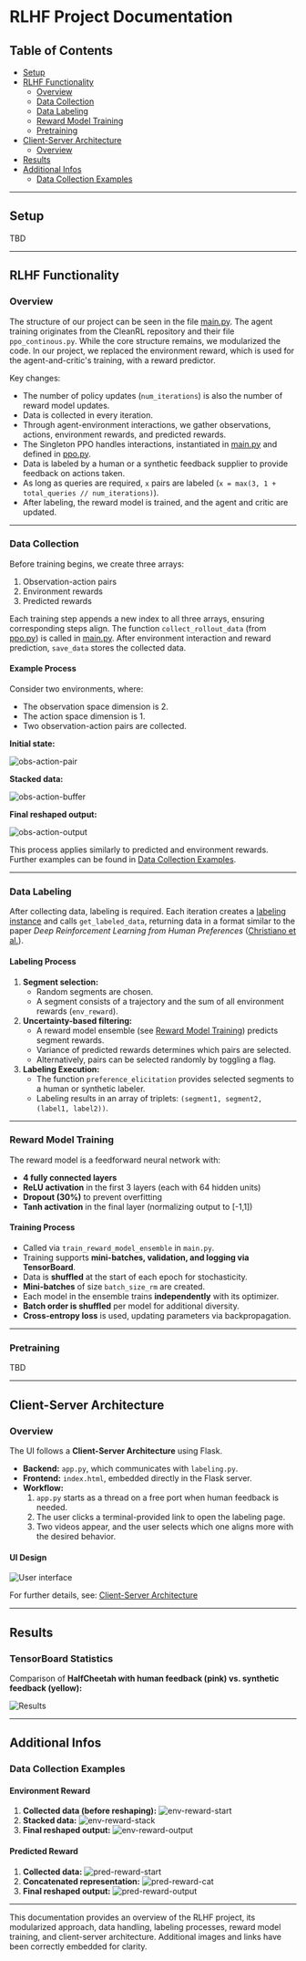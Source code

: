 # RLHF Project Documentation

## Table of Contents

- [Setup](#setup)
- [RLHF Functionality](#rlhf-functionality)
  - [Overview](#overview)
  - [Data Collection](#data-collection)
  - [Data Labeling](#data-labeling)
  - [Reward Model Training](#reward-model-training)
  - [Pretraining](#pretraining)
- [Client-Server Architecture](#client-server-architecture)
  - [Overview](#overview-1)
- [Results](#results)
- [Additional Infos](#additional-infos)
  - [Data Collection Examples](#data-collection-examples)

---

## Setup

TBD

---

## RLHF Functionality

### Overview

The structure of our project can be seen in the file [main.py](./rlhf/scripts/main.py). The agent training originates from the CleanRL repository and their file `ppo_continous.py`. While the core structure remains, we modularized the code. In our project, we replaced the environment reward, which is used for the agent-and-critic's training, with a reward predictor.

Key changes:
- The number of policy updates (`num_iterations`) is also the number of reward model updates.
- Data is collected in every iteration.
- Through agent-environment interactions, we gather observations, actions, environment rewards, and predicted rewards.
- The Singleton PPO handles interactions, instantiated in [main.py](./rlhf/scripts/main.py) and defined in [ppo.py](./rlhf.core.ppo.py).
- Data is labeled by a human or a synthetic feedback supplier to provide feedback on actions taken.
- As long as queries are required, `x` pairs are labeled (`x = max(3, 1 + total_queries // num_iterations)`).
- After labeling, the reward model is trained, and the agent and critic are updated.

---

### Data Collection

Before training begins, we create three arrays:
1. Observation-action pairs
2. Environment rewards
3. Predicted rewards

Each training step appends a new index to all three arrays, ensuring corresponding steps align. The function `collect_rollout_data` (from [ppo.py](./rlhf.core.ppo.py)) is called in [main.py](./rlhf/scripts/main.py). After environment interaction and reward prediction, `save_data` stores the collected data.

#### Example Process

Consider two environments, where:
- The observation space dimension is 2.
- The action space dimension is 1.
- Two observation-action pairs are collected.

**Initial state:**

![obs-action-pair](/readme_images/obs_action/pairs_start.png)

**Stacked data:**

![obs-action-buffer](/readme_images/obs_action/pairs_stack.png)

**Final reshaped output:**

![obs-action-output](/readme_images/obs_action/pairs_output.png)

This process applies similarly to predicted and environment rewards. Further examples can be found in [Data Collection Examples](#data-collection-examples).

---

### Data Labeling

After collecting data, labeling is required. Each iteration creates a [labeling instance](./rlhf.core.labeling.py) and calls `get_labeled_data`, returning data in a format similar to the paper *Deep Reinforcement Learning from Human Preferences* ([Christiano et al.](https://arxiv.org/pdf/1706.03741)).

#### Labeling Process
1. **Segment selection:**
   - Random segments are chosen.
   - A segment consists of a trajectory and the sum of all environment rewards (`env_reward`).
2. **Uncertainty-based filtering:**
   - A reward model ensemble (see [Reward Model Training](#reward-model-training)) predicts segment rewards.
   - Variance of predicted rewards determines which pairs are selected.
   - Alternatively, pairs can be selected randomly by toggling a flag.
3. **Labeling Execution:**
   - The function `preference_elicitation` provides selected segments to a human or synthetic labeler.
   - Labeling results in an array of triplets: `(segment1, segment2, (label1, label2))`.

---

### Reward Model Training

The reward model is a feedforward neural network with:
- **4 fully connected layers**
- **ReLU activation** in the first 3 layers (each with 64 hidden units)
- **Dropout (30%)** to prevent overfitting
- **Tanh activation** in the final layer (normalizing output to [-1,1])

#### Training Process
- Called via `train_reward_model_ensemble` in `main.py`.
- Training supports **mini-batches, validation, and logging via TensorBoard**.
- Data is **shuffled** at the start of each epoch for stochasticity.
- **Mini-batches** of size `batch_size_rm` are created.
- Each model in the ensemble trains **independently** with its optimizer.
- **Batch order is shuffled** per model for additional diversity.
- **Cross-entropy loss** is used, updating parameters via backpropagation.

---

### Pretraining

TBD

---

## Client-Server Architecture

### Overview

The UI follows a **Client-Server Architecture** using Flask.

- **Backend:** `app.py`, which communicates with `labeling.py`.
- **Frontend:** `index.html`, embedded directly in the Flask server.
- **Workflow:**
  1. `app.py` starts as a thread on a free port when human feedback is needed.
  2. The user clicks a terminal-provided link to open the labeling page.
  3. Two videos appear, and the user selects which one aligns more with the desired behavior.

#### UI Design
![User interface](/readme_images/UI.png)

For further details, see: [Client-Server Architecture](./rlhf/utils/README.md)

---

## Results

### TensorBoard Statistics

Comparison of **HalfCheetah with human feedback (pink) vs. synthetic feedback (yellow):**

![Results](/readme_images/Result.png)

---

## Additional Infos

### Data Collection Examples

#### **Environment Reward**
1. **Collected data (before reshaping):**
   ![env-reward-start](/readme_images/env_reward/env_start.png)
2. **Stacked data:**
   ![env-reward-stack](/readme_images/env_reward/env_stack.png)
3. **Final reshaped output:**
   ![env-reward-output](/readme_images/env_reward/env_output.png)

#### **Predicted Reward**
1. **Collected data:**
   ![pred-reward-start](/readme_images/pred_reward/pred_start.png)
2. **Concatenated representation:**
   ![pred-reward-cat](/readme_images/pred_reward/pred_cat.png)
3. **Final reshaped output:**
   ![pred-reward-output](/readme_images/pred_reward/pred_output.png)

---

This documentation provides an overview of the RLHF project, its modularized approach, data handling, labeling processes, reward model training, and client-server architecture. Additional images and links have been correctly embedded for clarity.

